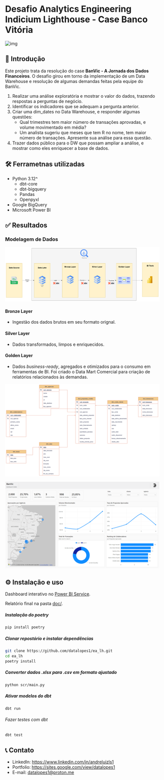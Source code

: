 # Desafio Analytics Engineering Indicium Lighthouse - Case Banco Vitória

![img](doc/img/eduardo-soares-utWyPB8_FU8-unsplash.jpg)

## 📌 Introdução
Este projeto trata da resolução do case **BanVic - A Jornada dos Dados Financeiros**. O desafio girou em torno da implementação de um Data Warehouse e resolução de algumas demandas feitas pela equipe do BanVic.

1. Realizar uma análise exploratória e mostrar o valor do dados, trazendo respostas a perguntas de negócio.
2. Identificar os indicadores que se adequam a pergunta anterior.
3. Criar uma dim_dates no Data Warehouse, e responder algumas questões:
    - Qual trimestres tem maior número de transações aprovadas, e volume movimentado em média?
    - Um analista sugeriu que meses que tem R no nome, tem maior número de transações. Apresente sua análise para essa questão.
4. Trazer dados público para o DW que possam ampliar a análise, e mostrar como eles enriquecer a base de dados. 

## 🛠️ Ferrametnas utilizadas
- Python 3.12^
    - dbt-core
    - dbt-bigquery
    - Pandas
    - Openpyxl
- Google BigQuery
- Microsoft Power BI

## ✅ Resultados

### Modelagem de Dados

![](doc/img/arqui.png)

#### Bronze Layer
- Ingestão dos dados brutos em seu formato orignal.

#### Silver Layer
- Dados transformados, limpos e enriquecidos.  

#### Golden Layer
- Dados *business-ready*, agregados e otimizados para o consumo em ferramentas de BI. Foi criado o Data Mart Comercial para criação de relatórios relacionados às demandas. 

![erd](doc/img/bv_erd.png)

![dash](doc/img/dashboard.png)

## ⚙️ Instalação e uso

Dashboard interativo no [Power BI Service](https://app.powerbi.com/view?r=eyJrIjoiZjJmMmIwNjgtM2FiMi00NjA4LThmNTctOTU5NDcxZmMwODkwIiwidCI6ImJmOWUzNDgwLTkyM2UtNDNmMS04OTE1LTlmMmY3YjY2NTc0MSJ9). 

Relatório final na pasta [doc/](doc).

##### Instalação do poetry
```bash
pip install poetry
```

##### Clonar repostório e instalar dependências
```bash
git clone https://github.com/datalopes1/ea_lh.git
cd ea_lh
poetry install
```

##### Converter dados .xlsx para .csv em formato ajustado
```bash
python scr/main.py
```

##### Ativar modelos do dbt
```bash
dbt run
```

###### Fazer testes com dbt
```bash
dbt test
```

## 📞 Contato
- LinkedIn: https://www.linkedin.com/in/andreluizls1
- Portfolio: https://sites.google.com/view/datalopes1
- E-mail: datalopes1@proton.me